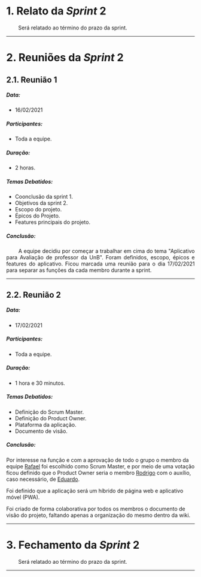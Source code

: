 # 1. Relato da _Sprint_ 2

<p align="justify">&emsp;&emsp; Será relatado ao término do prazo da sprint.</p>


---
# 2. Reuniões da _Sprint_ 2

## 2.1. Reunião 1
##### Data:
- 16/02/2021
##### Participantes:
- Toda a equipe.
##### Duração:
- 2 horas.
##### _Temas Debatidos:_
- Coonclusão da sprint 1.
- Objetivos da sprint 2.
- Escopo do projeto.
- Épicos do Projeto.
- Features principais do projeto.

##### Conclusão: 
<p align="justify">&emsp;&emsp; A equipe decidiu por começar a trabalhar em cima do tema "Aplicativo para Avaliação de professor da UnB". Foram definidos, escopo, épicos e features do aplicativo. Ficou marcada uma reunião para o dia 17/02/2021 para separar as funções da cada membro durante a sprint.</p>

---

## 2.2. Reunião 2
##### Data:
- 17/02/2021
##### Participantes:
- Toda a equipe.
##### Duração:
- 1 hora e 30 minutos.
##### _Temas Debatidos:_
- Definição do Scrum Master.
- Definição do Product Owner.
- Plataforma da aplicação.
- Documento de visão.


##### Conclusão: 
Por interesse na função e com a aprovação de todo o grupo o membro da equipe [Rafael](https://github.com/RcleydsonR) foi escolhido como Scrum Master, e por meio de uma votação ficou definido que o Product Owner seria o membro [Rodrigo](https://github.com/Balbinoo) com o auxílio, caso necessário, de [Eduardo](https://github.com/oEduardoAfonso).

Foi definido que a aplicação será um híbrido de página web e aplicativo móvel (PWA).

Foi criado de forma colaborativa por todos os membros o documento de visão do projeto, faltando apenas a organização do mesmo dentro da wiki.

---

# 3. Fechamento da _Sprint_ 2
<p align="justify">&emsp;&emsp; Será relatado ao término do prazo da sprint.</p>

---